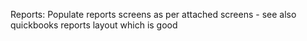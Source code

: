 Reports:
Populate reports screens as per attached screens - see also quickbooks reports layout which is good

